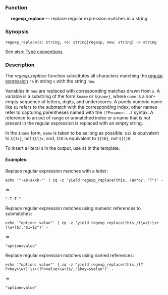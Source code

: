 ### Function

&emsp; **regexp_replace** &mdash; replace regular expression matches in a string

### Synopsis

```
regexp_replace(s: string, re: string|regexp, new: string) -> string
```
See also: [Type conventions](../conventions.md)

### Description

The _regexp_replace_ function substitutes all characters matching the
[regular expression](../overview/search-expressions.md#regular-expressions) `re` in string `s` with
the string `new`.

Variables in `new` are replaced with corresponding matches drawn from `s`.
A variable is a substring of the form `$name` or `${name}`, where `name` is a non-empty
sequence of letters, digits, and underscores. A purely numeric name like `$1` refers
to the submatch with the corresponding index; other names refer to capturing
parentheses named with the `(?P<name>...)` syntax. A reference to an out of range or
unmatched index or a name that is not present in the regular expression is replaced
with an empty string.

In the `$name` form, `name` is taken to be as long as possible: `$1x` is equivalent to
`${1x}`, not `${1}x`, and, `$10` is equivalent to `${10}`, not `${1}0`.

To insert a literal `$` in the output, use `$$` in the template.

#### Examples:

Replace regular expression matches with a letter:

```mdtest-command
echo '"-ab-axxb-"' | zq -z 'yield regexp_replace(this, /ax*b/, "T")' -
```
=>
```mdtest-output
"-T-T-"
```

Replace regular expression matches using numeric references to submatches:

```mdtest-command
echo '"option: value"' | zq -z 'yield regexp_replace(this,/(\w+):\s+(\w+)$/,"$1=$2")' -
```
=>
```mdtest-output
"option=value"
```

Replace regular expression matches using named references:

```mdtest-command
echo '"option: value"' | zq -z 'yield regexp_replace(this,/(?P<key>\w+):\s+(?P<value>\w+)$/,"$key=$value")' -
```
=>
```mdtest-output
"option=value"
```
